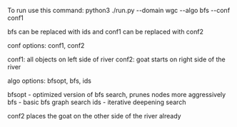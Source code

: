 To run use this command:
python3 ./run.py --domain wgc --algo bfs --conf conf1


bfs can be replaced with ids and conf1 can be replaced with conf2

conf options: conf1, conf2

conf1: all objects on left side of river
conf2: goat starts on right side of the river

algo options: bfsopt, bfs, ids

bfsopt - optimized version of bfs search, prunes nodes more aggressively
bfs - basic bfs graph search
ids - iterative deepening search

conf2 places the goat on the other side of the river already